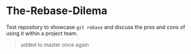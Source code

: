 # The-Rebase-Dilema

Test repository to showcase ```git rebase``` and discuss the pros and cons of using it within a project team.

> added to master once again